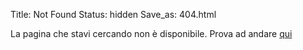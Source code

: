 Title: Not Found
Status: hidden
Save_as: 404.html

La pagina che stavi cercando non è disponibile. Prova ad andare [qui](/everything/)